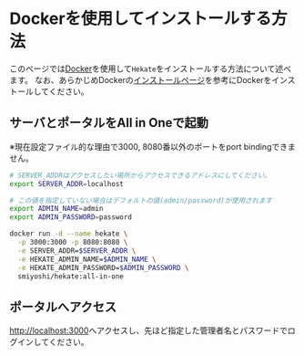 # Dockerを使用してインストールする方法

このページでは[Docker](https://docs.docker.com/)を使用して`Hekate`をインストールする方法について述べます。
なお、あらかじめDockerの[インストールページ](https://docs.docker.com/install/)を参考にDockerをインストールしてください。

## サーバとポータルをAll in Oneで起動

※現在設定ファイル的な理由で3000, 8080番以外のポートをport bindingできません。

```bash
# SERVER_ADDRはアクセスしたい場所からアクセスできるアドレスにしてください。
export SERVER_ADDR=localhost

# この値を指定していない場合はデフォルトの値(admin/password)が使用されます
export ADMIN_NAME=admin
export ADMIN_PASSWORD=password

docker run -d --name hekate \
  -p 3000:3000 -p 8080:8080 \
  -e SERVER_ADDR=$SERVER_ADDR \
  -e HEKATE_ADMIN_NAME=$ADMIN_NAME \
  -e HEKATE_ADMIN_PASSWORD=$ADMIN_PASSWORD \
  smiyoshi/hekate:all-in-one
```

## ポータルへアクセス

[http://localhost:3000](http://localhost:3000)へアクセスし、先ほど指定した管理者名とパスワードでログインしてください。
